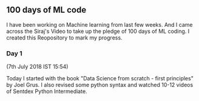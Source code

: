 ## 100 days of ML code
I have been working on Machine learning from last few weeks. And I came across the Siraj's Video to take up the pledge of 100 days of ML coding. I created this Reopository to mark my progress.

### Day 1
(7th July 2018 IST 15:54)

Today I started with the book "Data Science from scratch - first principles" by Joel Grus. I also revised some python syntax and watched 10-12 videos of Sentdex Python Intermediate.
